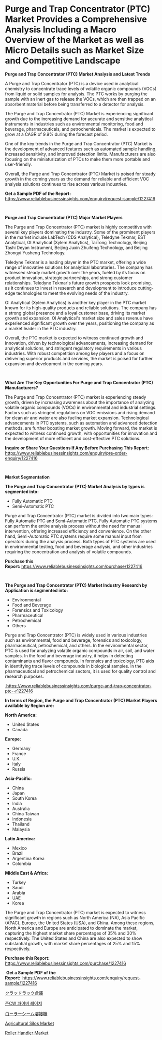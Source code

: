 <p><h1>Purge and Trap Concentrator (PTC) Market Provides a Comprehensive Analysis Including a Macro Overview of the Market as well as Micro Details such as Market Size and Competitive Landscape</h1></p><p><strong>Purge and Trap Concentrator (PTC) Market Analysis and Latest Trends</strong></p>
<p><p>A Purge and Trap Concentrator (PTC) is a device used in analytical chemistry to concentrate trace levels of volatile organic compounds (VOCs) from liquid or solid samples for analysis. The PTC works by purging the sample with an inert gas to release the VOCs, which are then trapped on an absorbent material before being transferred to a detector for analysis.</p><p>The Purge and Trap Concentrator (PTC) Market is experiencing significant growth due to the increasing demand for accurate and sensitive analytical instruments in industries such as environmental monitoring, food and beverage, pharmaceuticals, and petrochemicals. The market is expected to grow at a CAGR of 9.9% during the forecast period.</p><p>One of the key trends in the Purge and Trap Concentrator (PTC) Market is the development of advanced features such as automated sample handling, increased sensitivity, and improved detection limits. Manufacturers are also focusing on the miniaturization of PTCs to make them more portable and user-friendly.</p><p>Overall, the Purge and Trap Concentrator (PTC) Market is poised for steady growth in the coming years as the demand for reliable and efficient VOC analysis solutions continues to rise across various industries.</p></p>
<p><strong>Get a Sample PDF of the Report:&nbsp;</strong> <a href="https://www.reliablebusinessinsights.com/enquiry/request-sample/1227416">https://www.reliablebusinessinsights.com/enquiry/request-sample/1227416</a></p>
<p>&nbsp;</p>
<p><strong>Purge and Trap Concentrator (PTC) Major Market Players</strong></p>
<p><p>The Purge and Trap Concentrator (PTC) market is highly competitive with several key players dominating the industry. Some of the prominent players in the market include LabTech (CDS Analytical), Teledyne Tekmar, EST Analytical, OI Analytical (Xylem Analytics), TaiTong Technology, Beijing Tashi Deyan Instrument, Beijing Juxin Zhuifeng Technology, and Beijing Zhongyi Yusheng Technology.</p><p>Teledyne Tekmar is a leading player in the PTC market, offering a wide range of innovative solutions for analytical laboratories. The company has witnessed steady market growth over the years, fueled by its focus on product innovation, strategic partnerships, and strong customer relationships. Teledyne Tekmar's future growth prospects look promising, as it continues to invest in research and development to introduce cutting-edge technologies to meet the evolving needs of the industry.</p><p>OI Analytical (Xylem Analytics) is another key player in the PTC market known for its high-quality products and reliable solutions. The company has a strong global presence and a loyal customer base, driving its market growth and expansion. OI Analytical's market size and sales revenue have experienced significant growth over the years, positioning the company as a market leader in the PTC industry.</p><p>Overall, the PTC market is expected to witness continued growth and innovation, driven by technological advancements, increasing demand for analytical solutions, and stringent regulatory requirements in various industries. With robust competition among key players and a focus on delivering superior products and services, the market is poised for further expansion and development in the coming years.</p></p>
<p>&nbsp;</p>
<p><strong>What Are The Key Opportunities For Purge and Trap Concentrator (PTC) Manufacturers?</strong></p>
<p><p>The Purge and Trap Concentrator (PTC) market is experiencing steady growth, driven by increasing awareness about the importance of analyzing volatile organic compounds (VOCs) in environmental and industrial settings. Factors such as stringent regulations on VOC emissions and rising demand for clean air and water are also fueling market expansion. Technological advancements in PTC systems, such as automation and advanced detection methods, are further boosting market growth. Moving forward, the market is expected to witness continued growth, with opportunities for innovation and the development of more efficient and cost-effective PTC solutions.</p></p>
<p><strong>Inquire or Share Your Questions If Any Before Purchasing This Report:</strong> <a href="https://www.reliablebusinessinsights.com/enquiry/pre-order-enquiry/1227416">https://www.reliablebusinessinsights.com/enquiry/pre-order-enquiry/1227416</a></p>
<p>&nbsp;</p>
<p><strong>Market Segmentation</strong></p>
<p><strong>The Purge and Trap Concentrator (PTC) Market Analysis by types is segmented into:</strong></p>
<p><ul><li>Fully Automatic PTC</li><li>Semi-Automatic PTC</li></ul></p>
<p><p>Purge and Trap Concentrator (PTC) market is divided into two main types: Fully Automatic PTC and Semi-Automatic PTC. Fully Automatic PTC systems can perform the entire analysis process without the need for manual intervention, offering increased efficiency and convenience. On the other hand, Semi-Automatic PTC systems require some manual input from operators during the analysis process. Both types of PTC systems are used in environmental testing, food and beverage analysis, and other industries requiring the concentration and analysis of volatile compounds.</p></p>
<p><strong>Purchase this Report:&nbsp;</strong><a href="https://www.reliablebusinessinsights.com/purchase/1227416">https://www.reliablebusinessinsights.com/purchase/1227416</a></p>
<p>&nbsp;</p>
<p><strong>The Purge and Trap Concentrator (PTC) Market Industry Research by Application is segmented into:</strong></p>
<p><ul><li>Environmental</li><li>Food and Beverage</li><li>Forensics and Toxicology</li><li>Pharmaceutical</li><li>Petrochemical</li><li>Others</li></ul></p>
<p><p>Purge and Trap Concentrator (PTC) is widely used in various industries such as environmental, food and beverage, forensics and toxicology, pharmaceutical, petrochemical, and others. In the environmental sector, PTC is used for analyzing volatile organic compounds in air, soil, and water samples. In the food and beverage industry, it helps in detecting contaminants and flavor compounds. In forensics and toxicology, PTC aids in identifying trace levels of compounds in biological samples. In the pharmaceutical and petrochemical sectors, it is used for quality control and research purposes.</p></p>
<p><a href="https://www.reliablebusinessinsights.com/purge-and-trap-concentrator-ptc--r1227416">&nbsp;https://www.reliablebusinessinsights.com/purge-and-trap-concentrator-ptc--r1227416</a></p>
<p><strong>In terms of Region, the Purge and Trap Concentrator (PTC) Market Players available by Region are:</strong></p>
<p>
    <p> <strong> North America: </strong>
        <ul>
            <li>United States</li>
            <li>Canada</li>
        </ul>
        </p> 
    <p> <strong> Europe: </strong>
        <ul>
            <li>Germany</li>
            <li>France</li>
            <li>U.K.</li>
            <li>Italy</li>
            <li>Russia</li>
        </ul>
        </p> 
    <p> <strong> Asia-Pacific: </strong>
        <ul>
            <li>China</li>
            <li>Japan</li>
            <li>South Korea</li>
            <li>India</li>
            <li>Australia</li>
            <li>China Taiwan</li>
            <li>Indonesia</li>
            <li>Thailand</li>
            <li>Malaysia</li>
        </ul>
        </p> 
    <p> <strong> Latin America: </strong>
        <ul>
            <li>Mexico</li>
            <li>Brazil</li>
            <li>Argentina Korea</li>
            <li>Colombia</li>
        </ul>
        </p> 
    <p> <strong> Middle East & Africa: </strong>
        <ul>
            <li>Turkey</li>
            <li>Saudi</li>
            <li>Arabia</li>
            <li>UAE</li>
            <li>Korea</li>
        </ul>
    </p>
    </p>
<p><p>The Purge and Trap Concentrator (PTC) market is expected to witness significant growth in regions such as North America (NA), Asia Pacific (APAC), Europe, the United States (USA), and China. Among these regions, North America and Europe are anticipated to dominate the market, capturing the highest market share percentages of 35% and 30% respectively. The United States and China are also expected to show substantial growth, with market share percentages of 25% and 15% respectively.</p></p>
<p><strong>Purchase this Report: </strong><a href="https://www.reliablebusinessinsights.com/purchase/1227416">https://www.reliablebusinessinsights.com/purchase/1227416</a></p>
<p>&nbsp;<strong>Get a Sample PDF of the Report:&nbsp;&nbsp;</strong><a href="https://www.reliablebusinessinsights.com/enquiry/request-sample/1227416">https://www.reliablebusinessinsights.com/enquiry/request-sample/1227416</a></p>
<p><strong></strong></p>
<p><p><a href="https://github.com/marbadji/Market-Research-Report-List-2/blob/main/5484253163135.md">クラッドラック倉庫</a></p><p><a href="https://github.com/airdroplover110/Market-Research-Report-List-1/blob/main/9969703175573.md">준CW 파이버 레이저</a></p><p><a href="https://github.com/KaydenJohns1964/Market-Research-Report-List-2/blob/main/9290148163136.md">ローラーシーム溶接機</a></p><p><a href="https://github.com/anwarsahrul281/Market-Research-Report-List-1/blob/main/agricultural-silos-market.md">Agricultural Silos Market</a></p><p><a href="https://github.com/qdaxyrhp12/Market-Research-Report-List-1/blob/main/roller-handler-market.md">Roller Handler Market</a></p></p>
